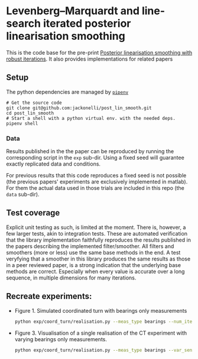 # Levenberg–Marquardt and line-search iterated posterior linearisation smoothing

This is the code base for the pre-print [Posterior linearisation smoothing with robust iterations](https://arxiv.org/abs/2112.03969).
It also provides implementations for related papers

## Setup

The python dependencies are managed by [`pipenv`](https://pipenv.pypa.io/en/latest/)

```
# Get the source code
git clone git@github.com:jackonelli/post_lin_smooth.git
cd post_lin_smooth
# Start a shell with a python virtual env. with the needed deps.
pipenv shell
```

### Data

Results published in the the paper can be reproduced by running the corresponding script in the `exp` sub-dir.
Using a fixed seed will guarantee exactly replicated data and conditions.

For previous results that this code reproduces a fixed seed is not possible (the previous papers' experiments are exclusively implemented in matlab).
For them the actual data used in those trials are included in this repo (the `data` sub-dir).

## Test coverage

Explicit unit testing as such, is limited at the moment.
There is, however, a few larger tests, akin to integration tests.
These are automated verification that the library implementation faithfully reproduces the results published in the papers describing the implemented filter/smoother.
All filters and smoothers (more or less) use the same base methods in the end.
A test veryfying that a smoother in this library produces the same results as those in a peer reviewed paper, is a strong indication that the underlying base methods are correct.
Especially when every value is accurate over a long sequence, in multiple dimensions for many iterations.

## Recreate experiments:

- Figure 1. Simulated coordinated turn with bearings only measurements
  ```bash
  python exp/coord_turn/realisation.py --meas_type bearings --num_iter 10
  ```
- Figure 3. Visualisation of a single realisation of the CT experiment with varying bearings only measurements.
  ```bash
  python exp/coord_turn/realisation.py --meas_type bearings --var_sensors --num_iter 10
  ```
